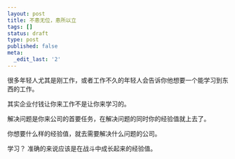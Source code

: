 ```yaml
---
layout: post
title: 不患无位，患所以立
tags: []
status: draft
type: post
published: false
meta:
  _edit_last: '2'
---
```

很多年轻人尤其是刚工作，或者工作不久的年轻人会告诉你他想要一个能学习到东西的工作。

其实企业付钱让你来工作不是让你来学习的。

解决问题是你来公司的首要任务，在解决问题的同时你的经验值就上去了。

你想要什么样的经验值，就去需要解决什么问题的公司。

学习？ 准确的来说应该是在战斗中成长起来的经验值。
